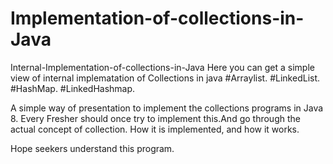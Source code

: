 # Implementation-of-collections-in-Java
Internal-Implementation-of-collections-in-Java
Here you can get a simple view of internal implematation of Collections in java
#Arraylist.
#LinkedList.
#HashMap.
#LinkedHashmap.

A simple way of presentation to implement the collections programs in Java 8.
Every Fresher should once try to implement this.And go through the actual concept of collection.
How it is implemented, and how it works.

Hope seekers understand this program.
